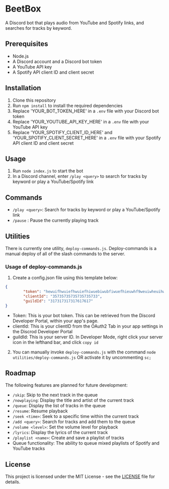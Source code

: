 # BeetBox

A Discord bot that plays audio from YouTube and Spotify links, and searches for tracks by keyword.

## Prerequisites

- Node.js
- A Discord account and a Discord bot token
- A YouTube API key
- A Spotify API client ID and client secret

## Installation

1. Clone this repository
2. Run `npm install` to install the required dependencies
3. Replace 'YOUR_BOT_TOKEN_HERE' in a `.env` file with your Discord bot token
4. Replace 'YOUR_YOUTUBE_API_KEY_HERE' in a `.env` file with your YouTube API key
5. Replace 'YOUR_SPOTIFY_CLIENT_ID_HERE' and 'YOUR_SPOTIFY_CLIENT_SECRET_HERE' in a `.env` file with your Spotify API client ID and client secret

## Usage

1. Run `node index.js` to start the bot
2. In a Discord channel, enter `/play <query>` to search for tracks by keyword or play a YouTube/Spotify link

## Commands

- `/play <query>`: Search for tracks by keyword or play a YouTube/Spotify link
- `/pause` : Pause the currently playing track

## Utilities

There is currently one utility, `deploy-commands.js`. Deploy-commands is a manual deploy of all of the slash commands to the server.

### Usage of deploy-commands.js

1. Create a config.json file using this template below: 

```json
{
        "token": "hewuifhwuiefhwuiefhiwuebiwubfiwuefhieuwhf9weuiwheuihwfiwefhw8rh389n",
        "clientId": "35735735735735735733",
        "guildId": "317317317317617617"
}
```

- Token: This is your bot token. This can be retrieved from the Discord Developer Portal, within your app's page.
- clientId: This is your clientID from the OAuth2 Tab in your app settings in the Discrod Developer Portal 
- guildId: This is your server ID. In Developer Mode, right click your server icon in the lefthand bar, and click `copy id`

2. You can manually invoke `deploy-commands.js` with the command `node utilities/deploy-commands.js` OR activate it by uncommenting `sc;`

## Roadmap

The following features are planned for future development:

- `/skip`: Skip to the next track in the queue
- `/nowplaying`: Display the title and artist of the current track
- `/queue`: Display the list of tracks in the queue
- `/resume`: Resume playback
- `/seek <time>`: Seek to a specific time within the current track
- `/add <query>`: Search for tracks and add them to the queue
- `/volume <level>`: Set the volume level for playback
- `/lyrics`: Display the lyrics of the current track
- `/playlist <name>`: Create and save a playlist of tracks
- Queue functionality: The ability to queue mixed playlists of Spotify and YouTube tracks

## License

This project is licensed under the MIT License - see the [LICENSE](LICENSE) file for details.
